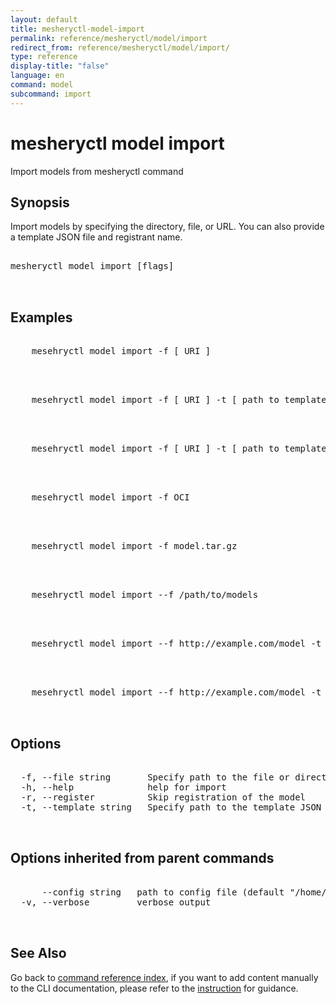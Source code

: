 ```yaml
---
layout: default
title: mesheryctl-model-import
permalink: reference/mesheryctl/model/import
redirect_from: reference/mesheryctl/model/import/
type: reference
display-title: "false"
language: en
command: model
subcommand: import
---
```


# mesheryctl model import

Import models from mesheryctl command

## Synopsis

Import models by specifying the directory, file, or URL. You can also provide a template JSON file and registrant name.
<pre class='codeblock-pre'>
<div class='codeblock'>
mesheryctl model import [flags]

</div>
</pre> 

## Examples

<pre class='codeblock-pre'>
<div class='codeblock'>
	mesehryctl model import -f [ URI ]

</div>
</pre> 

<pre class='codeblock-pre'>
<div class='codeblock'>
	mesehryctl model import -f [ URI ] -t [ path to template file ] ( only required in case of URL )

</div>
</pre> 

<pre class='codeblock-pre'>
<div class='codeblock'>
	mesehryctl model import -f [ URI ] -t [ path to template file ] -r ( to skip registration by default registration is true)

</div>
</pre> 

<pre class='codeblock-pre'>
<div class='codeblock'>
	mesehryctl model import -f OCI 

</div>
</pre> 

<pre class='codeblock-pre'>
<div class='codeblock'>
	mesehryctl model import -f model.tar.gz 

</div>
</pre> 

<pre class='codeblock-pre'>
<div class='codeblock'>
	mesehryctl model import --f /path/to/models

</div>
</pre> 

<pre class='codeblock-pre'>
<div class='codeblock'>
    mesehryctl model import --f http://example.com/model -t /path/to/template.json 

</div>
</pre> 

<pre class='codeblock-pre'>
<div class='codeblock'>
	mesehryctl model import --f http://example.com/model -t /path/to/template.json -r

</div>
</pre> 

## Options

<pre class='codeblock-pre'>
<div class='codeblock'>
  -f, --file string       Specify path to the file or directory
  -h, --help              help for import
  -r, --register          Skip registration of the model
  -t, --template string   Specify path to the template JSON file

</div>
</pre>

## Options inherited from parent commands

<pre class='codeblock-pre'>
<div class='codeblock'>
      --config string   path to config file (default "/home/runner/.meshery/config.yaml")
  -v, --verbose         verbose output

</div>
</pre>

## See Also

Go back to [command reference index](/reference/mesheryctl/), if you want to add content manually to the CLI documentation, please refer to the [instruction](/project/contributing/contributing-cli#preserving-manually-added-documentation) for guidance.
